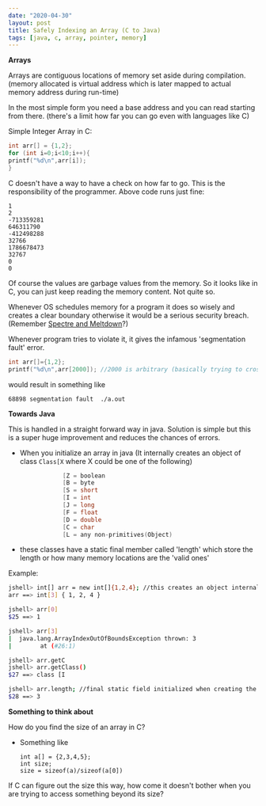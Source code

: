 ```yaml
---
date: "2020-04-30"
layout: post
title: Safely Indexing an Array (C to Java) 
tags: [java, c, array, pointer, memory]
---
```


**Arrays**

Arrays are contiguous locations of memory set aside during compilation. (memory allocated is virtual address which is later mapped to actual memory address during run-time)

In the most simple form you need a base address and you can read starting from there. (there's a limit how far you can go even with languages like C)


Simple Integer Array in C:

```c
int arr[] = {1,2};
for (int i=0;i<10;i++){
printf("%d\n",arr[i]);
}
```

C doesn't have a way to have a check on how far to go. This is the responsibility of the programmer. Above code runs just fine:

```
1
2
-713359281
646311790
-412498288
32766
1786678473
32767
0
0
```

Of course the values are garbage values from the memory.
So it looks like in C, you can just keep reading the memory content. Not quite so.

Whenever OS schedules memory for a program it does so wisely and creates a clear boundary otherwise it would be a serious security breach. (Remember [Spectre and Meltdown](https://meltdownattack.com/)?)


Whenever program tries to violate it, it gives the infamous 'segmentation fault' error.

```c
int arr[]={1,2};
printf("%d\n",arr[2000]); //2000 is arbitrary (basically trying to cross the limit)
```

would result in something like

```
68898 segmentation fault  ./a.out
```


**Towards Java**

This is handled in a straight forward way in java. Solution is simple but this is a super huge improvement and reduces the chances of errors.

- When you initialize an array in java (It internally creates an object of class `Class[X` where X could be one of the following)

	```c			
	           	[Z = boolean
				[B = byte
				[S = short
				[I = int
				[J = long
				[F = float
				[D = double
				[C = char
				[L = any non-primitives(Object)
	```

- these classes have a static final member called 'length' which store the length or how many memory locations are the 'valid ones'

Example:

```bash
jshell> int[] arr = new int[]{1,2,4}; //this creates an object internally of type 'Class[I'
arr ==> int[3] { 1, 2, 4 }

jshell> arr[0]
$25 ==> 1

jshell> arr[3]
|  java.lang.ArrayIndexOutOfBoundsException thrown: 3
|        at (#26:1)

jshell> arr.getC
jshell> arr.getClass()
$27 ==> class [I

jshell> arr.length; //final static field initialized when creating the array (object)
$28 ==> 3
```



**Something to think about**

How do you find the size of an array in C?

- Something like

	```
	int a[] = {2,3,4,5};
    int size;
    size = sizeof(a)/sizeof(a[0])
    ```


If C can figure out the size this way, how come it doesn't bother when you are trying to access something beyond its size?
